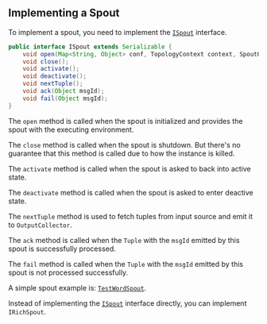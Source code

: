 ## Implementing a Spout

To implement a spout, you need to implement the [`ISpout`](https://github.com/twitter/heron/blob/master/heron/api/src/java/com/twitter/heron/api/spout/ISpout.java) interface.

```java
public interface ISpout extends Serializable {
	void open(Map<String, Object> conf, TopologyContext context, SpoutOutputCollector collector);
	void close();
	void activate();
	void deactivate();
	void nextTuple();
	void ack(Object msgId);
	void fail(Object msgId);
}
```

The `open` method is called when the spout is initialized and provides the spout with the executing environment.

The `close` method is called when the spout is shutdown. But there's no guarantee that this method is called due to how the instance is killed.

The `activate` method is called when the spout is asked to back into active state.

The `deactivate` method is called when the spout is asked to enter deactive state.

The `nextTuple` method is used to fetch tuples from input source and emit it to `OutputCollector`.

The `ack` method is called when the `Tuple` with the `msgId` emitted by this spout is successfully processed.

The `fail` method is called when the `Tuple` with the `msgId` emitted by this spout is not processed successfully.

A simple spout example is: [`TestWordSpout`](https://github.com/twitter/heron/blob/master/heron/examples/src/java/com/twitter/heron/examples/TestWordSpout.java).

Instead of implementing the [`ISpout`](https://github.com/twitter/heron/blob/master/heron/api/src/java/com/twitter/heron/api/spout/ISpout.java) interface directly, you can implement `IRichSpout`.
